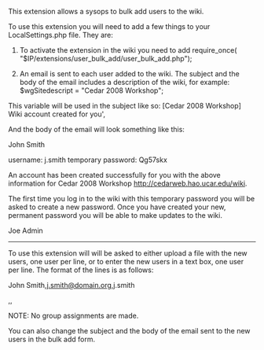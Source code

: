 This extension allows a sysops to bulk add users to the wiki.

To use this
extension you will need to add a few things to your LocalSettings.php file.
They are:

1. To activate the extension in the wiki you need to add
require_once( "$IP/extensions/user_bulk_add/user_bulk_add.php");

2. An email is sent to each user added to the wiki. The subject and the body
of the email includes a description of the wiki, for example:
$wgSitedescript     = "Cedar 2008 Workshop";

This variable will be used in the subject like so:
[Cedar 2008 Workshop] Wiki account created for you',

And the body of the email will look something like this:

John Smith

username: j.smith
temporary password: Qg57skx

An account has been created successfully for you with the above information
for Cedar 2008 Workshop http://cedarweb.hao.ucar.edu/wiki.

The first time you log in to the wiki with this temporary password you will
be asked to create a new password. Once you have created your new, permanent
password you will be able to make updates to the wiki.

Joe Admin

------------------------------
To use this extension will will be asked to either upload a file with the
new users, one user per line, or to enter the new users in a text box, one
user per line. The format of the lines is as follows:

John Smith,j.smith@domain.org,j.smith

<realname>,<email>,<username>

NOTE: No group assignments are made.

You can also change the subject and the body of the email sent to the new
users in the bulk add form.

